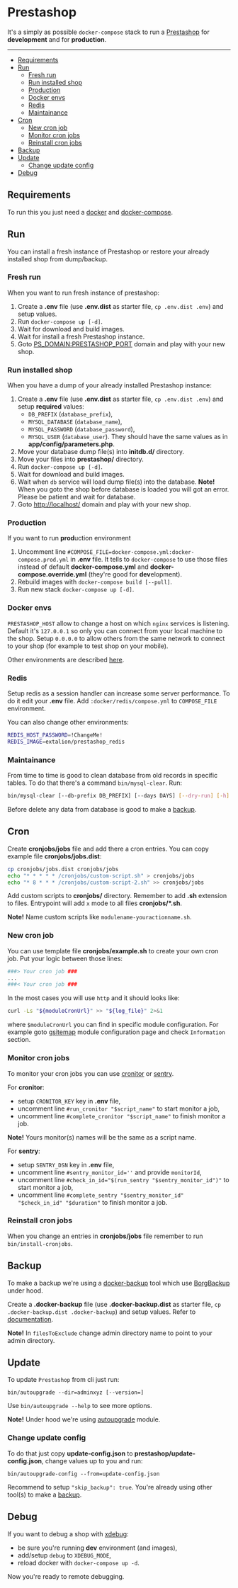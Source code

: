 # Prestashop

It's a simply as possible `docker-compose` stack to run a
[Prestashop](https://www.prestashop.com/en) for **development** and for
**production**.

---

- [Requirements](#requirements)
- [Run](#run)
	- [Fresh run](#fresh-run)
	- [Run installed shop](#run-installed-shop)
	- [Production](#production)
	- [Docker envs](#docker-envs)
	- [Redis](#redis)
	- [Maintainance](#maintainance)
- [Cron](#cron)
	- [New cron job](#new-cron-job)
	- [Monitor cron jobs](#monitor-cron-jobs)
	- [Reinstall cron jobs](#reinstall-cron-jobs)
- [Backup](#backup)
- [Update](#update)
	- [Change update config](#change-update-config)
- [Debug](#debug)

## Requirements

To run this you just need a [docker](https://www.docker.com/get-started/) and
[docker-compose](https://github.com/docker/compose#quick-start).

## Run

You can install a fresh instance of Prestashop or restore your already installed
shop from dump/backup.

### Fresh run

When you want to run fresh instance of prestashop:

1. Create a **.env** file (use **.env.dist** as starter file,
`cp .env.dist .env`) and setup values.
2. Run `docker-compose up [-d]`.
3. Wait for download and build images.
4. Wait for install a fresh Prestashop instance.
5. Goto [PS_DOMAIN:PRESTASHOP_PORT](http://localhost/) domain and play with your
new shop.

### Run installed shop

When you have a dump of your already installed Prestashop instance:

1. Create a **.env** file (use **.env.dist** as starter file,
`cp .env.dist .env`) and setup **required** values:
	- `DB_PREFIX` (`database_prefix`),
	- `MYSQL_DATABASE` (`database_name`),
	- `MYSQL_PASSWORD` (`database_password`),
	- `MYSQL_USER` (`database_user`).
They should have the same values as in **app/config/parameters.php**.
2. Move your database dump file(s) into **initdb.d/** directory.
3. Move your files into **prestashop/** directory.
4. Run `docker-compose up [-d]`.
5. Wait for download and build images.
6. Wait when `db` service will load dump file(s) into the database.
**Note!** When you goto the shop before database is loaded you will got an
error. Please be patient and wait for database.
7. Goto [http://localhost/](http://localhost/) domain and play with your new
shop.

### Production

If you want to run **prod**uction environment

1. Uncomment line `#COMPOSE_FILE=docker-compose.yml:docker-compose.prod.yml` in
**.env** file. It tells to `docker-compose` to use those files instead of
default **docker-compose.yml** and  **docker-compose.override.yml** (they're
good for **dev**elopment).
2. Rebuild images with `docker-compose build [--pull]`.
3. Run new stack `docker-compose up [-d]`.

### Docker envs

`PRESTASHOP_HOST` allow to change a host on which `nginx` services is
listening. Default it's `127.0.0.1` so only you can connect from your local
machine to the shop. Setup `0.0.0.0` to allow others from the same network to
connect to your shop (for example to test shop on your mobile).

Other environments are described
[here](https://hub.docker.com/r/prestashop/prestashop).

### Redis

Setup redis as a session handler can increase some server performance. To do it
edit your **.env** file. Add `:docker/redis/compose.yml` to `COMPOSE_FILE`
environment.

You can also change other environments:

```bash
REDIS_HOST_PASSWORD=!ChangeMe!
REDIS_IMAGE=extalion/prestashop_redis
```

### Maintainance

From time to time is good to clean database from old records in specific tables.
To do that there's a command `bin/mysql-clear`. Run:

```bash
bin/mysql-clear [--db-prefix DB_PREFIX] [--days DAYS] [--dry-run] [-h] [--clean-*]
```

Before delete any data from database is good to make a [backup](#backup).

## Cron

Create **cronjobs/jobs** file and add there a cron entries. You can copy example
file **cronjobs/jobs.dist**:

```bash
cp cronjobs/jobs.dist cronjobs/jobs
echo "* * * * * /cronjobs/custom-script.sh" > cronjobs/jobs
echo "* 8 * * * /cronjobs/custom-script-2.sh" >> cronjobs/jobs
```

Add custom scripts to **cronjobs/** directory. Remember to add **.sh** extension
to files. Entrypoint will add `x` mode to all files **cronjobs/\*.sh**.

**Note!** Name custom scripts like `modulename-youractionname.sh`.

### New cron job

You can use template file **cronjobs/example.sh** to create your own cron job.
Put your logic between those lines:

```bash
###> Your cron job ###
...
###< Your cron job ###
```

In the most cases you will use `http` and it should looks like:

```bash
curl -Ls "${moduleCronUrl}" >> "${log_file}" 2>&1
```

where `$moduleCronUrl` you can find in specific module configuration. For
example goto
[gsitemap](http://localhost/adminxyz/index.php?controller=AdminModules&configure=gsitemap)
module configuration page and check `Information` section.

### Monitor cron jobs

To monitor your cron jobs you can use [cronitor](https://cronitor.io) or
[sentry](https://docs.sentry.io/product/crons/).

For **cronitor**:

- setup `CRONITOR_KEY` key in **.env** file,
- uncomment line `#run_cronitor "$script_name"` to start monitor a job,
- uncomment line `#complete_cronitor "$script_name"` to finish monitor a job.

**Note!** Yours monitor(s) names will be the same as a script name.

For **sentry**:

- setup `SENTRY_DSN` key in **.env** file,
- uncomment line `#sentry_monitor_id=''` and provide `monitorId`,
- uncomment line `#check_in_id="$(run_sentry "$sentry_monitor_id")"` to start
monitor a job,
- uncomment line
`#complete_sentry "$sentry_monitor_id" "$check_in_id" "$duration"` to finish
monitor a job.

### Reinstall cron jobs

When you change an entries in **cronjobs/jobs** file remember to run
`bin/install-cronjobs`.

## Backup

To make a backup we're using a
[docker-backup](https://github.com/eXtalionLab/docker-backup) tool which use
[BorgBackup](https://www.borgbackup.org/) under hood.

Create a **.docker-backup** file (use **.docker-backup.dist** as starter file,
`cp .docker-backup.dist .docker-backup`) and setup values. Refer to
[documentation](https://github.com/eXtalionLab/docker-backup#docker-backup).

**Note!** In `filesToExclude` change admin directory name to point to your admin
directory.

## Update

To update `Prestashop` from cli just run:

```
bin/autoupgrade --dir=adminxyz [--version=]
```

Use `bin/autoupgrade --help` to see more options.

**Note!** Under hood we're using
[autoupgrade](https://github.com/PrestaShop/autoupgrade) module.

### Change update config

To do that just copy **update-config.json** to
**prestashop/update-config.json**, change values up to you and run:

```
bin/autoupgrade-config --from=update-config.json
```

Recommend to setup `"skip_backup": true`. You're already using other tool(s) to
make a [backup](#backup).

## Debug

If you want to debug a shop with [xdebug](https://xdebug.org/):

- be sure you're running **dev** environment (and images),
- add/setup `debug` to `XDEBUG_MODE`,
- reload docker with `docker-compose up -d`.

Now you're ready to remote debugging.

